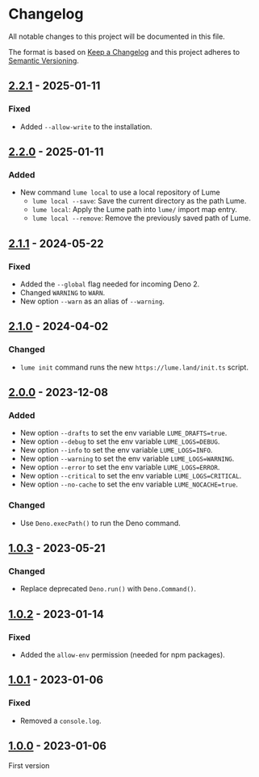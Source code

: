 # Changelog
All notable changes to this project will be documented in this file.

The format is based on [Keep a Changelog](http://keepachangelog.com/) and this
project adheres to [Semantic Versioning](http://semver.org/).

## [2.2.1] - 2025-01-11
### Fixed
- Added `--allow-write` to the installation.

## [2.2.0] - 2025-01-11
### Added
- New command `lume local` to use a local repository of Lume
  - `lume local --save`: Save the current directory as the path Lume.
  - `lume local`: Apply the Lume path into `lume/` import map entry.
  - `lume local --remove`: Remove the previously saved path of Lume.

## [2.1.1] - 2024-05-22
### Fixed
- Added the `--global` flag needed for incoming Deno 2.
- Changed `WARNING` to `WARN`.
- New option `--warn` as an alias of `--warning`.

## [2.1.0] - 2024-04-02
### Changed
- `lume init` command runs the new `https://lume.land/init.ts` script.

## [2.0.0] - 2023-12-08
### Added
- New option `--drafts` to set the env variable `LUME_DRAFTS=true`.
- New option `--debug` to set the env variable `LUME_LOGS=DEBUG`.
- New option `--info` to set the env variable `LUME_LOGS=INFO`.
- New option `--warning` to set the env variable `LUME_LOGS=WARNING`.
- New option `--error` to set the env variable `LUME_LOGS=ERROR`.
- New option `--critical` to set the env variable `LUME_LOGS=CRITICAL`.
- New option `--no-cache` to set the env variable `LUME_NOCACHE=true`.

### Changed
- Use `Deno.execPath()` to run the Deno command.

## [1.0.3] - 2023-05-21
### Changed
- Replace deprecated `Deno.run()` with `Deno.Command()`.

## [1.0.2] - 2023-01-14
### Fixed
- Added the `allow-env` permission (needed for npm packages).

## [1.0.1] - 2023-01-06
### Fixed
- Removed a `console.log`.

## [1.0.0] - 2023-01-06
First version

[2.2.1]: https://github.com/lumeland/cli/compare/v2.2.0...v2.2.1
[2.2.0]: https://github.com/lumeland/cli/compare/v2.1.1...v2.2.0
[2.1.1]: https://github.com/lumeland/cli/compare/v2.1.0...v2.1.1
[2.1.0]: https://github.com/lumeland/cli/compare/v2.0.0...v2.1.0
[2.0.0]: https://github.com/lumeland/cli/compare/v1.0.3...v2.0.0
[1.0.3]: https://github.com/lumeland/cli/compare/v1.0.2...v1.0.3
[1.0.2]: https://github.com/lumeland/cli/compare/v1.0.1...v1.0.2
[1.0.1]: https://github.com/lumeland/cli/compare/v1.0.0...v1.0.1
[1.0.0]: https://github.com/lumeland/cli/releases/tag/v1.0.0
